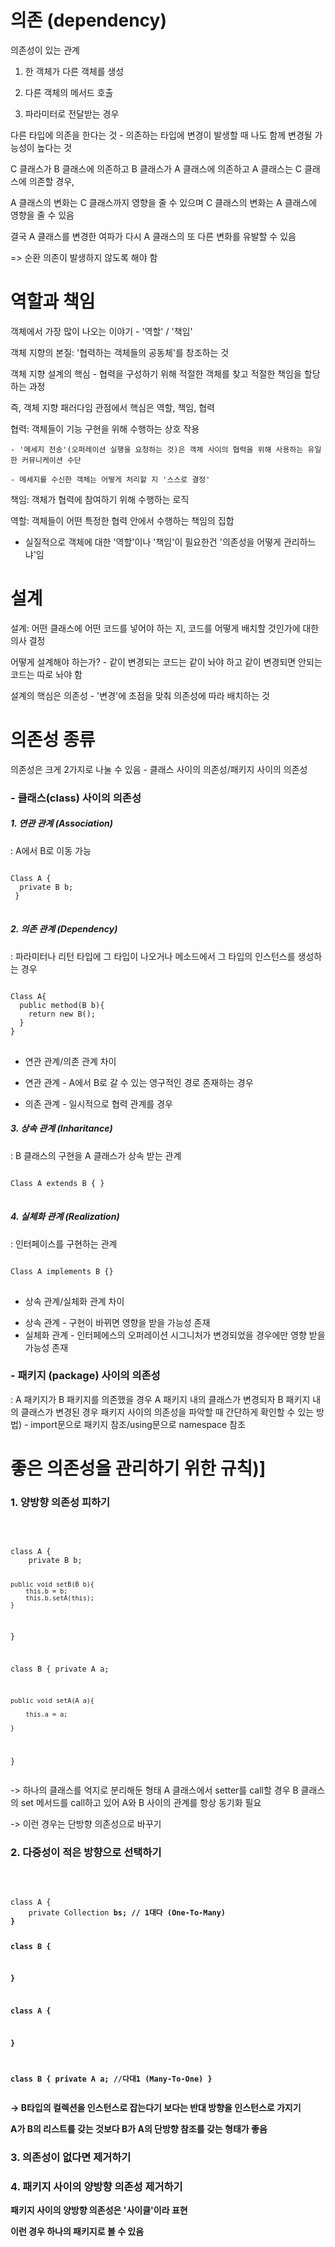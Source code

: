 <h1>의존 (dependency)</h1>

의존성이 있는 관계

1. 한 객체가 다른 객체를 생성


2. 다른 객체의 메서드 호출


3. 파라미터로 전달받는 경우


다른 타입에 의존을 한다는 것 - 의존하는 타입에 변경이 발생할 때 나도 함께 변경될 가능성이 높다는 것


C 클래스가 B 클래스에 의존하고 B 클래스가 A 클래스에 의존하고 A 클래스는 C 클래스에 의존할 경우,

A 클래스의 변화는 C 클래스까지 영향을 줄 수 있으며 C 클래스의 변화는 A 클래스에 영향을 줄 수 있음

결국 A 클래스를 변경한 여파가 다시 A 클래스의 또 다른 변화를 유발할 수 있음

=> 순환 의존이 발생하지 않도록 해야 함


<h1>역할과 책임</h1>
객체에서 가장 많이 나오는 이야기 - '역할' / '책임'

객체 지향의 본질: '협력하는 객체들의 공동체'를 창조하는 것

객체 지향 설계의 핵심 - 협력을 구성하기 위해 적절한 객체를 찾고 적절한 책임을 할당하는 과정

즉, 객체 지향 패러다임 관점에서 핵심은 역할, 책임, 협력


협력: 객체들이 기능 구현을 위해 수행하는 상호 작용

	- '메세지 전송'(오퍼레이션 실행을 요청하는 것)은 객체 사이의 협력을 위해 사용하는 유일한 커뮤니케이션 수단
	
	- 메세지를 수신한 객체는 어떻게 처리할 지 '스스로 결정'
	
책임: 객체가 협력에 참여하기 위해 수행하는 로직

역할: 객체들이 어떤 특정한 협력 안에서 수행하는 책임의 집합


* 실질적으로 객체에 대한 '역할'이나 '책임'이 필요한건 '의존성을 어떻게 관리하느냐'임


<h1>설계</h1>
설계: 어떤 클래스에 어떤 코드를 넣어야 하는 지, 코드를 어떻게 배치할 것인가에 대한 의사 결정

어떻게 설계해야 하는가? - 같이 변경되는 코드는 같이 놔야 하고 같이 변경되면 안되는 코드는 따로 놔야 함


설계의 핵심은 의존성 - '변경'에 초점을 맞춰 의존성에 따라 배치하는 것


<h1>의존성 종류</h1>
의존성은 크게 2가지로 나눌 수 있음 - 클래스 사이의 의존성/패키지 사이의 의존성

<h3>- 클래스(class) 사이의 의존성</h3>
<h5>1. 연관 관계 (Association)</h5>
    : A에서 B로 이동 가능

<br/>
<pre>
<code>
Class A {
  private B b;
 }
</code>
</pre>

<h5>2. 의존 관계 (Dependency)</h5>
  : 파라미터나 리턴 타입에 그 타입이 나오거나 메소드에서 그 타입의 인스턴스를 생성하는 경우
  
 <br/>
 <pre>
<code>
Class A{
  public method(B b){
    return new B();
  }
}
</code>
</pre>


* 연관 관계/의존 관계 차이 
- 연관 관계 - A에서 B로 갈 수 있는 영구적인 경로 존재하는 경우

- 의존 관계 - 일시적으로 협력 관계를 경우

<h5>3. 상속 관계 (Inharitance)</h5>
  : B 클래스의 구현을 A 클래스가 상속 받는 관계 
  
<br/>
<pre>
<code>
Class A extends B { }
</code>
</pre>

<h5>4. 실체화 관계 (Realization)</h5>
  : 인터페이스를 구현하는 관계

<br/>
<pre>
<code>
Class A implements B {}
</code> 
</pre>


* 상속 관계/실체화 관계 차이
- 상속 관계 - 구현이 바뀌면 영향을 받을 가능성 존재
- 실체화 관계 - 인터페에스의 오퍼레이션 시그니처가 변경되었을 경우에만 영향 받을 가능성 존재


<h3>- 패키지 (package) 사이의 의존성</h3>
  : A 패키지가 B 패키지를 의존했을 경우 A 패키지 내의 클래스가 변경되자 B 패키지 내의 클래스가 변경된 경우
  패키지 사이의 의존성을 파악할 때 간단하게 확인할 수 있는 방법)
   - import문으로 패키지 참조/using문으로 namespace 참조


<h1>좋은 의존성을 관리하기 위한 규칙)]</h1>
<h3>1. 양방향 의존성 피하기</h3>

<br/>
<pre>
<code>
class A {
	private B b;
	
	public void setB(B b){
		this.b = b;
		this.b.setA(this);
	}
}

class B {
	private A a;
	
	public void setA(A a){
	
		this.a = a;
	
	}
	
}
</code>
</pre>

-> 하나의 클래스를 억지로 분리해둔 형태
A 클래스에서 setter를 call할 경우 B 클래스의 set 메서드를 call하고 있어 A와 B 사이의 관계를 항상 동기화 필요

-> 이런 경우는 단방향 의존성으로 바꾸기


<h3>2. 다중성이 적은 방향으로 선택하기</h3>
<br/>
<pre>
<code>
class A {
	private Collection<B> bs; // 1대다 (One-To-Many)
}

class B {
	
}

class A {
	
}

class B {
	private A a; //다대1 (Many-To-One)
}
</code>
</pre>
	
-> B타입의 컬렉션을 인스턴스로 잡는다기 보다는 반대 방향을 인스턴스로 가지기
	
A가 B의 리스트를 갖는 것보다 B가 A의 단방향 참조를 갖는 형태가 좋음

<h3>3. 의존성이 없다면 제거하기</h3>

<h3>4. 패키지 사이의 양방향 의존성 제거하기</h3>
패키지 사이의 양방향 의존성은 '사이클'이라 표현
	
이런 경우 하나의 패키지로 볼 수 있음
